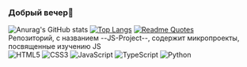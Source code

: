 ### Добрый вечер👋
![Anurag's GitHub stats](https://github-readme-stats.vercel.app/api?username=Tiltusha&theme=cobalt&show_icons=true)
[![Top Langs](https://github-readme-stats.vercel.app/api/top-langs/?username=Tiltusha&layout=compact)](https://github.com/anuraghazra/github-readme-stats)
[![Readme Quotes](https://quotes-github-readme.vercel.app/api?type=verticall&theme=dark)](https://github.com/piyushsuthar/github-readme-quotes)
<br>Репозиторий, с названием --JS-Project--, содержит микропроекты, посвященные изучению JS
<br>
![HTML5](https://img.shields.io/badge/html5-%23E34F26.svg?style=for-the-badge&logo=html5&logoColor=white)
![CSS3](https://img.shields.io/badge/css3-%231572B6.svg?style=for-the-badge&logo=css3&logoColor=white)
![JavaScript](https://img.shields.io/badge/javascript-%23323330.svg?style=for-the-badge&logo=javascript&logoColor=%23F7DF1E)
![TypeScript](https://img.shields.io/badge/typescript-%23007ACC.svg?style=for-the-badge&logo=typescript&logoColor=white)
![Python](https://img.shields.io/badge/python-3670A0?style=for-the-badge&logo=python&logoColor=ffdd54)

<!--
**Tiltusha/Tiltusha** is a ✨ _special_ ✨ repository because its `README.md` (this file) appears on your GitHub profile.

Here are some ideas to get you started:

- 🔭 I’m currently working on ...
- 🌱 I’m currently learning ...
- 👯 I’m looking to collaborate on ...
- 🤔 I’m looking for help with ...
- 💬 Ask me about ...
- 📫 How to reach me: ...
- 😄 Pronouns: ...
- ⚡ Fun fact: ...
-->
